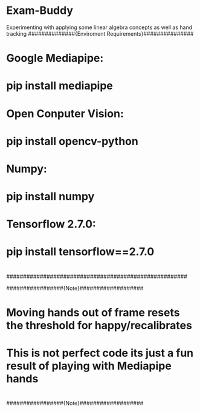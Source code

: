 # Exam-Buddy
Experimenting with applying some linear algebra concepts as well as hand tracking
##############{Enviroment Requirements}###############
#
# Google Mediapipe:
#
# pip install mediapipe
# 
# Open Conputer Vision:
#
# pip install opencv-python
#
# Numpy:
#
# pip install numpy
#
# Tensorflow 2.7.0:
#
# pip install tensorflow==2.7.0
#
######################################################

#################{Note}###################
#
# Moving hands out of frame resets the threshold for happy/recalibrates
# This is not perfect code its just a fun result of playing with Mediapipe hands
#
#################{Note}###################
